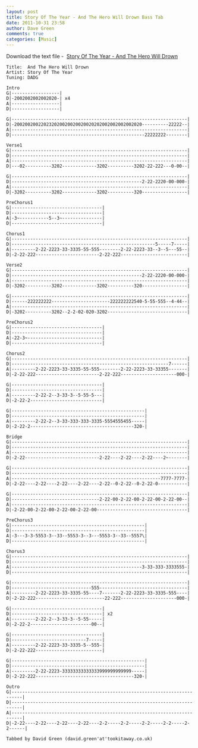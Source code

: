 ```yaml
---
layout: post
title: Story Of The Year - And The Hero Will Drown Bass Tab
date: 2011-10-31 23:58
author: Dave Green
comments: true
categories: [Music]
---
```

Download the text file -  [Story Of The Year - And The Hero Will Drown](http://tookitaway.co.uk/assets/music/tabs/ATHWD.txt)

    Title:  And The Hero Will Drown
    Artist: Story Of The Year
    Tuning: DADG

    Intro
    G|------------------|
    D|-2002002002002020-| x4
    A|------------------|
    D|------------------|

    G|------------------------------------------------------------------|
    D|-200200200220232020020020020020202002002002002020----------22222--|
    A|------------------------------------------------------------------|
    D|--------------------------------------------------22222222--------|

    Verse1
    G|------------------------------------------------------------------|
    D|------------------------------------------------------------------|
    A|------------------------------------------------------------------|
    D|---02----------3202-------------3202----------3202-22-222---0-00--|

    G|------------------------------------------------------------------|
    D|-------------------------------------------------2-22-2220-00-000-|
    A|------------------------------------------------------------------|
    D|-3202----------3202-------------3202----------320-----------------|

    PreChorus1
    G|----------------------------------|
    D|----------------------------------|
    A|-3~-----------5--3~---------------|
    D|----------------------------------|

    Chorus1
    G|------------------------------------------------------------------|
    D|------------------------------------------------------5-----7-----|
    A|---------2-22-2223-33-3335-55-555--------2-22-2223-33--3--5---55--|
    D|-2-22-222------------------------2-22-222-------------------------|

    Verse2
    G|------------------------------------------------------------------|
    D|-------------------------------------------------2-22-2220-00-000-|
    A|------------------------------------------------------------------|
    D|-3202----------3202-------------3202----------320-----------------|

    G|------------------------------------------------------------------|
    D|------222222222----------------------222222222540-5-55-555--4-44--|
    A|------------------------------------------------------------------|
    D|-3202----------3202--2-2-02-020-3202------------------------------|

    PreChorus2
    G|----------------------------------|
    D|----------------------------------|
    A|-22-3~----------------------------|
    D|----------------------------------|

    Chorus2
    G|------------------------------------------------------------------|
    D|-----------------------------------------------------------7------|
    A|---------2-22-2223-33-3335-55-555--------2-22-2223-33-33355-------|
    D|-2-22-222------------------------2-22-222---------------------000-|

    G|----------------------------------|
    D|----------------------------------|
    A|---------2-22-2--3-33-3--5-55-5---|
    D|-2-22-2---------------------------|

    G|--------------------------------------------------|
    D|--------------------------------------------------|
    A|---------2-22-2--3-33-333-333-3335-5554555455-----|
    D|-2-22-2---------------------------------------320-|

    Bridge
    G|------------------------------------------------------------------|
    D|------------------------------------------------------------------|
    A|------------------------------------------------------------------|
    D|-2-22----------------------------2-22----2-22----2-22----2~-------|

    G|------------------------------------------------------------------|
    D|------------------------------------------------------------------|
    A|--------------------------------------------------------7777-7777-|
    D|-2-22----2-22----2-22----2-22----2-22--0-2-22--0-2-22-0-----------|

    G|------------------------------------------------------------------|
    D|---------------------------------2-22-00-2-22-00-2-22-00-2-22-00--|
    A|------------------------------------------------------------------|
    D|-2-22-00-2-22-00-2-22-00-2-22-00----------------------------------|

    PreChorus3
    G|--------------------------------------------------|
    D|--------------------------------------------------|
    A|-3---3-3-5553-3--33--5553-3--3---5553-3--33--5557\|
    D|--------------------------------------------------|

    Chorus3
    G|------------------------------------------------------------------|
    D|------------------------------------------------------------------|
    A|-------------------------------------------------3-33-333-3333555-|
    D|------------------------------------------------------------------|

    G|------------------------------------------------------------------|
    D|------------------------------555---------------------------------|
    A|---------2-22-2223-33-3335-55----7-------2-22-2223-33-3335-555----|
    D|-2-22-222--------------------------22-222---------------------000-|

    G|----------------------------------|
    D|----------------------------------| x2
    A|---------2-22-2--3-33-3--5-55-----|
    D|-2-22-2-----------------------00--|

    G|----------------------------------|
    D|----------------------------7-----|
    A|---------2-22-2223-33-3335-5--555-|
    D|-2-22-222-------------------------|

    G|--------------------------------------------------|
    D|--------------------------------------------------|
    A|---------2-22-2223-33333333333333999999999999-----|
    D|-2-22-222-------------------------------------320-|

    Outro
    G|--------------------------------------------------------------------------|
    D|--------------------------------------------------------------------------|
    A|--------------------------------------------------------------------------|
    D|-2-22----2-22----2-22----2-22----2-2-----2-2-----2-2-----2-2-----2-2------|

    Tabbed by David Green (david.green'at'tookitaway.co.uk)